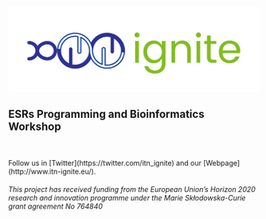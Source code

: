 <p align="left">
  <img src="https://github.com/itn-ignite/ESRs-Programming-and-Bioinformatics-Workshop/blob/master/docs/ignite.jpg" />
</p>

## ESRs Programming and Bioinformatics Workshop 

<br />
<br />
Follow us in [Twitter](https://twitter.com/itn_ignite) and our [Webpage](http://www.itn-ignite.eu/). 

###### This project has received funding from the European Union’s Horizon 2020 research and innovation programme under the Marie Skłodowska-Curie grant agreement No 764840
